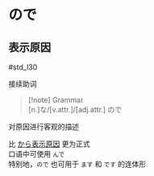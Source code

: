 # ので

## 表示原因  

 #std_l30  

接续助词  

> [!note] Grammar  
> [n.]な/[v.attr.]/[adj.attr.] ので  

对原因进行客观的描述  

比 [から表示原因](から.md#表示原因) 更为正式  
口语中可使用 `んで`  
特别地，`ので` 也可用于 `ます` 和 `です` 的连体形  
